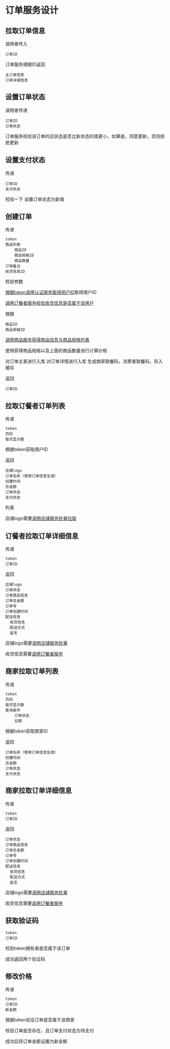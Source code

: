 # 订单服务设计

## 拉取订单信息

调用者传入

```
订单ID
```

订单服务根据ID返回

```
主订单信息
订单详细信息
```

## 设置订单状态

调用者传递

```
订单ID
订单状态
```

订单服务校验该订单的旧状态是否比新状态的值更小，如果是，同意更新，否则拒绝更新

## 设置支付状态

传递

```
订单ID
支付状态
```

校验一下
设置订单状态为新值

## 创建订单

传递

```
token
商品列表
    商品ID
    商品规格ID
    商品数量
订单备注
收货信息ID
```

校验参数

[根据token调用认证服务取得用户ID](./../基础设施服务群设计.md#鉴权)取得用户ID

[调用订餐者服务校验收货信息是否属于该用户](./订餐者服务设计.md#根据收货信息ID拉取)

根据

```
商品ID
商品规格ID
```

[调用商品服务获得商品信息与商品规格列表](./商品服务设计.md#根据商品ID与规格ID列表拉取商品信息)

使用获得商品规格以及上面的商品数量进行计算价格

对订单主表进行入库
对订单详情进行入库
生成商家取餐码，消费者取餐码，存入缓存

返回

```
订单ID
```

## 拉取订餐者订单列表

传递

```
token
页码
每页显示数
```

根据token获取用户ID

返回

```
店铺logo
订单名称（使用订单信息生成）
创建时间
总金额
订单状态
支付状态
```

列表

店铺logo需要[调用店铺服务批量拉取](./店铺服务设计.md#根据店铺ID列表批量拉取店铺)

## 订餐者拉取订单详细信息

传递

```
token
订单ID
```

返回

```
店铺logo
订单状态
订单商品信息
订单总金额
订单号
订单创建时间
配送信息
  收货信息
  配送方式
  留言
```

店铺logo需要[调用店铺服务批量](./店铺服务设计.md#获取店铺信息)

收货信息需要[调用订餐者服务](./订餐者服务设计.md#根据收货信息ID拉取)

## 商家拉取订单列表

传递

```
token
页码
每页显示数
查询条件
    订单状态
    日期
```

根据token获取商家ID

返回

```
订单名称（使用订单信息生成）
创建时间
总金额
订单状态
支付状态
```

## 商家拉取订单详细信息

传递

```
token
订单ID
```

返回

```
订单状态
订单商品信息
订单总金额
订单号
订单创建时间
配送信息
  收货信息
  配送方式
  留言
```

店铺logo需要[调用店铺服务批量](./店铺服务设计.md#获取店铺信息)

收货信息需要[调用订餐者服务](./订餐者服务设计.md#根据收货信息ID拉取)

## 获取验证码

```
token
订单ID
```

校验token拥有者是否属于该订单

成功返回两个验证码

## 修改价格

传递

```
token
订单ID
新金额
```

根据token验证订单是否属于该商家

校验订单是否存在，且订单支付状态为待支付

成功后将订单金额设置为新金额